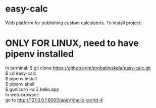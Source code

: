# easy-calc
Web platform for publishing custom calculators.
To install project: 
# ONLY FOR LINUX, need to have pipenv installed
In terminal:
$ git clone https://github.com/probablyskela/easy-calc.git  
$ cd easy-calc  
$ pipenv install  
$ pipenv shell  
$ gunicorn -w 2 hello:app  
In web-browser:  
go to http://127.0.0.1:8000/api/v1/hello-world-4  
